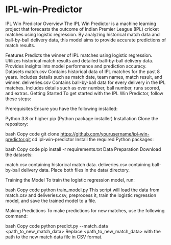 # IPL-win-Predictor
IPL Win Predictor
Overview
The IPL Win Predictor is a machine learning project that forecasts the outcome of Indian Premier League (IPL) cricket matches using logistic regression. By analyzing historical match data and ball-by-ball delivery data, this model aims to provide accurate predictions of match results.

Features
Predicts the winner of IPL matches using logistic regression.
Utilizes historical match results and detailed ball-by-ball delivery data.
Provides insights into model performance and prediction accuracy.
Datasets
match.csv
Contains historical data of IPL matches for the past 8 years.
Includes details such as match date, team names, match result, and winner.
deliveries.csv
Contains ball-by-ball data for every delivery in the IPL matches.
Includes details such as over number, ball number, runs scored, and extras.
Getting Started
To get started with the IPL Win Predictor, follow these steps:

Prerequisites
Ensure you have the following installed:

Python 3.8 or higher
pip (Python package installer)
Installation
Clone the repository:

bash
Copy code
git clone https://github.com/yourusername/ipl-win-predictor.git
cd ipl-win-predictor
Install the required Python packages:

bash
Copy code
pip install -r requirements.txt
Data Preparation
Download the datasets:

match.csv containing historical match data.
deliveries.csv containing ball-by-ball delivery data.
Place both files in the data/ directory.

Training the Model
To train the logistic regression model, run:

bash
Copy code
python train_model.py
This script will load the data from match.csv and deliveries.csv, preprocess it, train the logistic regression model, and save the trained model to a file.

Making Predictions
To make predictions for new matches, use the following command:

bash
Copy code
python predict.py --match_data <path_to_new_match_data>
Replace <path_to_new_match_data> with the path to the new match data file in CSV format.
